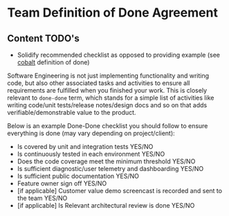 # Team Definition of Done Agreement

## Content TODO's

- Solidify recommended checklist as opposed to providing example (see [cobalt](https://github.com/microsoft/cobalt/wiki/Definition-of-Done) definition of done)

Software Engineering is not just implementing functionality and writing code, but also other associated tasks and activities to ensure all requirements are fulfilled when you finished your work. This is closely relevant to `done-done` term, which stands for a simple list of activities like writing code/unit tests/release notes/design docs and so on that adds verifiable/demonstrable value to the product.

Below is an example Done-Done checklist you should follow to ensure everything is done (may vary depending on project/client):

- Is covered by unit and integration tests YES/NO
- Is continuously tested in each environment YES/NO
- Does the code coverage meet the minimum threshold YES/NO
- Is sufficient diagnostic/user telemetry and dashboarding YES/NO
- Is sufficient public documentation YES/NO
- Feature owner sign off YES/NO
- [if applicable] Customer value demo screencast is recorded and sent to the team
YES/NO
- [if applicable] Is Relevant architectural review is done YES/NO
